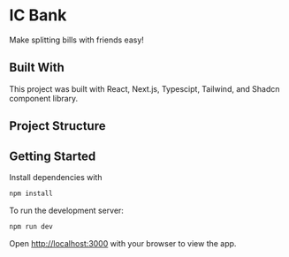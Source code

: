 # IC Bank

Make splitting bills with friends easy!

## Built With

This project was built with React, Next.js, Typescipt, Tailwind, and Shadcn component library.

## Project Structure

## Getting Started

Install dependencies with

```bash
npm install
```

To run the development server:

```bash
npm run dev
```

Open [http://localhost:3000](http://localhost:3000) with your browser to view the app.
